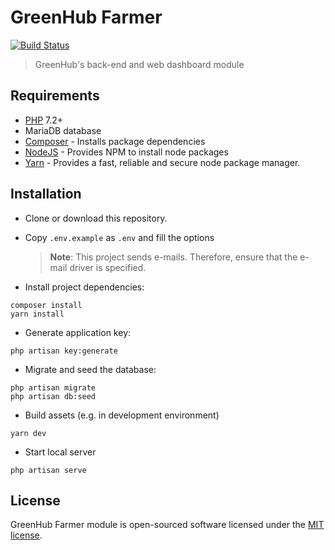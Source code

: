# GreenHub Farmer

[![Build Status](https://travis-ci.org/greenhub-project/farmer.svg?branch=develop)](https://travis-ci.org/greenhub-project/farmer)

> GreenHub's back-end and web dashboard module

## Requirements

-   [PHP](http://php.net/) 7.2+
-   MariaDB database
-   [Composer](https://getcomposer.org/) - Installs package dependencies
-   [NodeJS](https://nodejs.org/en/) - Provides NPM to install node packages
-   [Yarn](https://yarnpkg.com/lang/en/) - Provides a fast, reliable and secure node package manager.

## Installation

-   Clone or download this repository.
-   Copy `.env.example` as `.env` and fill the options

    > **Note**: This project sends e-mails. Therefore, ensure that the e-mail driver is specified.

-   Install project dependencies:

```
composer install
yarn install
```

-   Generate application key:

```
php artisan key:generate
```

-   Migrate and seed the database:

```
php artisan migrate
php artisan db:seed
```

-   Build assets (e.g. in development environment)

```
yarn dev
```

-   Start local server

```
php artisan serve
```

## License

GreenHub Farmer module is open-sourced software licensed under the [MIT license](http://opensource.org/licenses/MIT).
